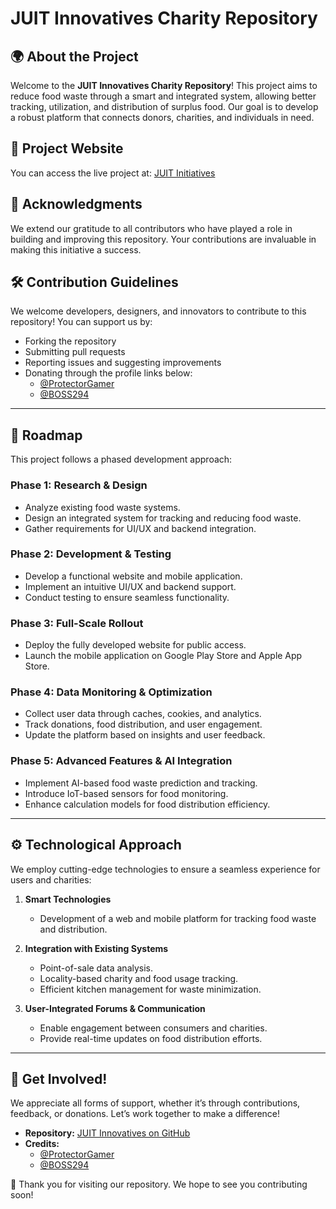 # JUIT Innovatives Charity Repository

## 🌍 About the Project
Welcome to the **JUIT Innovatives Charity Repository**! This project aims to reduce food waste through a smart and integrated system, allowing better tracking, utilization, and distribution of surplus food. Our goal is to develop a robust platform that connects donors, charities, and individuals in need.

## 🚀 Project Website
You can access the live project at: [JUIT Initiatives](https://juitinitiatives.online/)

## 📜 Acknowledgments
We extend our gratitude to all contributors who have played a role in building and improving this repository. Your contributions are invaluable in making this initiative a success.

## 🛠 Contribution Guidelines
We welcome developers, designers, and innovators to contribute to this repository! You can support us by:
- Forking the repository
- Submitting pull requests
- Reporting issues and suggesting improvements
- Donating through the profile links below:
  - [@ProtectorGamer](https://github.com/ProtectorGamer)
  - [@BOSS294](https://github.com/BOSS294)

---

## 📍 Roadmap
This project follows a phased development approach:

### **Phase 1: Research & Design**
- Analyze existing food waste systems.
- Design an integrated system for tracking and reducing food waste.
- Gather requirements for UI/UX and backend integration.

### **Phase 2: Development & Testing**
- Develop a functional website and mobile application.
- Implement an intuitive UI/UX and backend support.
- Conduct testing to ensure seamless functionality.

### **Phase 3: Full-Scale Rollout**
- Deploy the fully developed website for public access.
- Launch the mobile application on Google Play Store and Apple App Store.

### **Phase 4: Data Monitoring & Optimization**
- Collect user data through caches, cookies, and analytics.
- Track donations, food distribution, and user engagement.
- Update the platform based on insights and user feedback.

### **Phase 5: Advanced Features & AI Integration**
- Implement AI-based food waste prediction and tracking.
- Introduce IoT-based sensors for food monitoring.
- Enhance calculation models for food distribution efficiency.

---

## ⚙️ Technological Approach
We employ cutting-edge technologies to ensure a seamless experience for users and charities:

1. **Smart Technologies**
   - Development of a web and mobile platform for tracking food waste and distribution.
   
2. **Integration with Existing Systems**
   - Point-of-sale data analysis.
   - Locality-based charity and food usage tracking.
   - Efficient kitchen management for waste minimization.
   
3. **User-Integrated Forums & Communication**
   - Enable engagement between consumers and charities.
   - Provide real-time updates on food distribution efforts.
   
---

## 📢 Get Involved!
We appreciate all forms of support, whether it’s through contributions, feedback, or donations. Let’s work together to make a difference!

- **Repository:** [JUIT Innovatives on GitHub](https://github.com/BOSS294/Juit-Innovatives)
- **Credits:**
  - [@ProtectorGamer](https://github.com/ProtectorGamer)
  - [@BOSS294](https://github.com/BOSS294)

💖 Thank you for visiting our repository. We hope to see you contributing soon!
